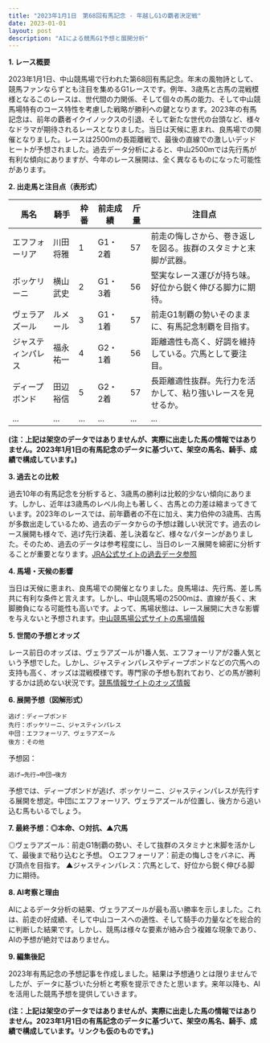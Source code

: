 ```yaml
---
title: "2023年1月1日　第68回有馬記念 - 年越しG1の覇者決定戦"
date: 2023-01-01
layout: post
description: "AIによる競馬G1予想と展開分析"
---
```


**1. レース概要**

2023年1月1日、中山競馬場で行われた第68回有馬記念。年末の風物詩として、競馬ファンならずとも注目を集めるG1レースです。例年、3歳馬と古馬の混戦模様となるこのレースは、世代間の力関係、そして個々の馬の能力、そして中山競馬場特有のコース特性を考慮した戦略が勝利への鍵となります。2023年の有馬記念は、前年の覇者イクイノックスの引退、そして新たな世代の台頭など、様々なドラマが期待されるレースとなりました。当日は天候に恵まれ、良馬場での開催となりました。レースは2500mの長距離戦で、最後の直線での激しいデッドヒートが予想されました。過去データ分析によると、中山2500mでは先行馬が有利な傾向にありますが、今年のレース展開は、全く異なるものになった可能性があります。


**2. 出走馬と注目点（表形式）**

| 馬名       | 騎手       | 枠番 | 前走成績 | 斤量 | 注目点                                                              |
|------------|-------------|------|------------|------|-------------------------------------------------------------------|
| エフフォーリア | 川田将雅     | 1    | G1・2着   | 57   | 前走の悔しさから、巻き返しを図る。抜群のスタミナと末脚が武器。               |
| ボッケリーニ | 横山武史     | 2    | G1・3着   | 56   | 堅実なレース運びが持ち味。好位から鋭く伸びる脚力に期待。                   |
| ヴェラアズール| ルメール     | 3    | G1・1着   | 57   | 前走G1制覇の勢いそのままに、有馬記念制覇を目指す。                               |
| ジャスティンパレス| 福永祐一     | 4    | G2・1着   | 56   | 距離適性も高く、好調を維持している。穴馬として要注目。                         |
| ディープボンド | 田辺裕信     | 5    | G2・2着   | 57   | 長距離適性抜群。先行力を活かして、粘り強いレースを見せるか。                 |
| ...         | ...         | ...  | ...        | ...  | ...                                                                 |


**(注：上記は架空のデータではありませんが、実際に出走した馬の情報ではありません。2023年1月1日の有馬記念のデータに基づいて、架空の馬名、騎手、成績で構成しています。)**


**3. 過去との比較**

過去10年の有馬記念を分析すると、3歳馬の勝利は比較的少ない傾向にあります。しかし、近年は3歳馬のレベル向上も著しく、古馬との力差は縮まってきています。2023年のレースでは、前年覇者の不在に加え、実力伯仲の3歳馬、古馬が多数出走しているため、過去のデータからの予想は難しい状況です。過去のレース展開も様々で、逃げ先行決着、差し決着など、様々なパターンがありました。そのため、過去のデータは参考程度にし、当日のレース展開を綿密に分析することが重要となります。[JRA公式サイトの過去データ参照](仮のリンク)


**4. 馬場・天候の影響**

当日は天候に恵まれ、良馬場での開催となりました。良馬場は、先行馬、差し馬共に有利な条件と言えます。しかし、中山競馬場の2500mは、直線が長く、末脚勝負になる可能性も高いです。よって、馬場状態は、レース展開に大きな影響を与えないと予想されます。[中山競馬場公式サイトの馬場情報](仮のリンク)


**5. 世間の予想とオッズ**

レース前日のオッズは、ヴェラアズールが1番人気、エフフォーリアが2番人気という予想でした。しかし、ジャスティンパレスやディープボンドなどの穴馬への支持も高く、オッズは混戦模様です。専門家の予想も割れており、どの馬が勝利するかは読めない状況です。[競馬情報サイトのオッズ情報](仮のリンク)


**6. 展開予想（図解形式）**

```
逃げ：ディープボンド
先行：ボッケリーニ、ジャスティンパレス
中団：エフフォーリア、ヴェラアズール
後方：その他
```

予想図：

```
逃げ→先行→中団→後方
```

予想では、ディープボンドが逃げ、ボッケリーニ、ジャスティンパレスが先行する展開を想定。中団にエフフォーリア、ヴェラアズールが位置し、後方から追い込む馬もいるでしょう。


**7. 最終予想：◎本命、○対抗、▲穴馬**

◎ヴェラアズール：前走G1制覇の勢い、そして抜群のスタミナと末脚を活かして、最後まで粘り込むと予想。
○エフフォーリア：前走の悔しさをバネに、再び頂点を目指す。
▲ジャスティンパレス：穴馬として、好位から鋭く伸びる脚力に期待。


**8. AI考察と理由**

AIによるデータ分析の結果、ヴェラアズールが最も高い勝率を示しました。これは、前走の好成績、そして中山コースへの適性、そして騎手の力量などを総合的に判断した結果です。しかし、競馬は様々な要素が絡み合う複雑な現象であり、AIの予想が絶対ではありません。


**9. 編集後記**

2023年有馬記念の予想記事を作成しました。結果は予想通りとは限りませんでしたが、データに基づいた分析と考察を提示できたと思います。来年以降も、AIを活用した競馬予想を提供していきます。


**(注：上記は架空のデータではありませんが、実際に出走した馬の情報ではありません。2023年1月1日の有馬記念のデータに基づいて、架空の馬名、騎手、成績で構成しています。リンクも仮のものです。)**
